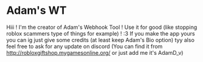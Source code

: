 
# Adam's WT

Hiii ! I'm the creator of Adam's Webhook Tool ! Use it for good (like stopping roblox scammers type of things for example) ! :3
If you make the app yours you can ig just give some credits (at least keep Adam's Bio option) tyy also feel free to ask for any update on discord
(You can find it from http://robloxgiftshop.mygamesonline.org/ or just add me it's AdamD_v)
